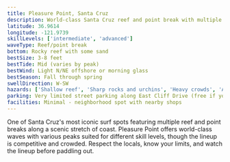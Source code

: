 ```yaml
---
title: Pleasure Point, Santa Cruz
description: World-class Santa Cruz reef and point break with multiple peaks
latitude: 36.9614
longitude: -121.9739
skillLevels: ['intermediate', 'advanced']
waveType: Reef/point break
bottom: Rocky reef with some sand
bestSize: 3-8 feet
bestTide: Mid (varies by peak)
bestWind: Light N/NE offshore or morning glass
bestSeason: Fall through spring
swellDirection: W-SW
hazards: ['Shallow reef', 'Sharp rocks and urchins', 'Heavy crowds', 'Aggressive locals', 'Rocks on entry/exit']
parking: Very limited street parking along East Cliff Drive (free if you can find it)
facilities: Minimal - neighborhood spot with nearby shops
---
```


One of Santa Cruz's most iconic surf spots featuring multiple reef and point breaks along a scenic stretch of coast. Pleasure Point offers world-class waves with various peaks suited for different skill levels, though the lineup is competitive and crowded. Respect the locals, know your limits, and watch the lineup before paddling out.

